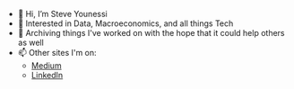 - 👋 Hi, I’m Steve Younessi
- 👀 Interested in Data, Macroeconomics, and all things Tech
- 💞️ Archiving things I've worked on with the hope that it could help others as well
- 📫 Other sites I'm on:
  - [Medium](https://marginalruminations.medium.com/)
  - [LinkedIn](https://www.linkedin.com/in/steve-younessi-008a62209/) 

<!---
styounessi/styounessi is a ✨ special ✨ repository because its `README.md` (this file) appears on your GitHub profile.
You can click the Preview link to take a look at your changes.
--->
